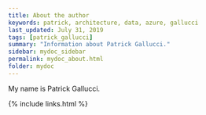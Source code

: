```yaml
---
title: About the author
keywords: patrick, architecture, data, azure, gallucci
last_updated: July 31, 2019
tags: [patrick_gallucci]
summary: "Information about Patrick Gallucci."
sidebar: mydoc_sidebar
permalink: mydoc_about.html
folder: mydoc
---
```


My name is Patrick Gallucci.

{% include links.html %}
